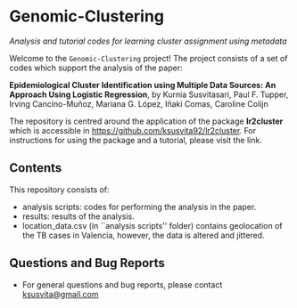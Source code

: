 # Genomic-Clustering
*Analysis and tutorial codes for learning cluster assignment using metadata*


Welcome to the `Genomic-Clustering` project! The project consists of a set of codes which support the analysis of the paper:

**Epidemiological Cluster Identification using Multiple Data Sources: An Approach Using Logistic Regression**, by
Kurnia Susvitasari, Paul F. Tupper, Irving Cancino-Muñoz, Mariana G. López, Iñaki Comas, Caroline Colijn


The repository is centred around the application of the package **lr2cluster** which is accessible in https://github.com/ksusvita92/lr2cluster. For instructions for using the package and a tutorial, please visit the link.



## Contents
This repository consists of:

+ analysis scripts: codes for performing the analysis in the paper.
+ results: results of the analysis.
+ location_data.csv (in ``analysis scripts'' folder) contains geolocation of the TB cases in Valencia, however, the data is altered and jittered.


## Questions and Bug Reports
- For general questions and bug reports, please contact <ksusvita@gmail.com>
